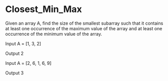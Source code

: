 # Closest_Min_Max

Given an array A, find the size of the smallest subarray such that it contains at least one occurrence of the maximum value of the array and at least one occurrence of the minimum value of the array.

Input A = [1, 3, 2]

Output 2

Input A = [2, 6, 1, 6, 9]

Output 3

